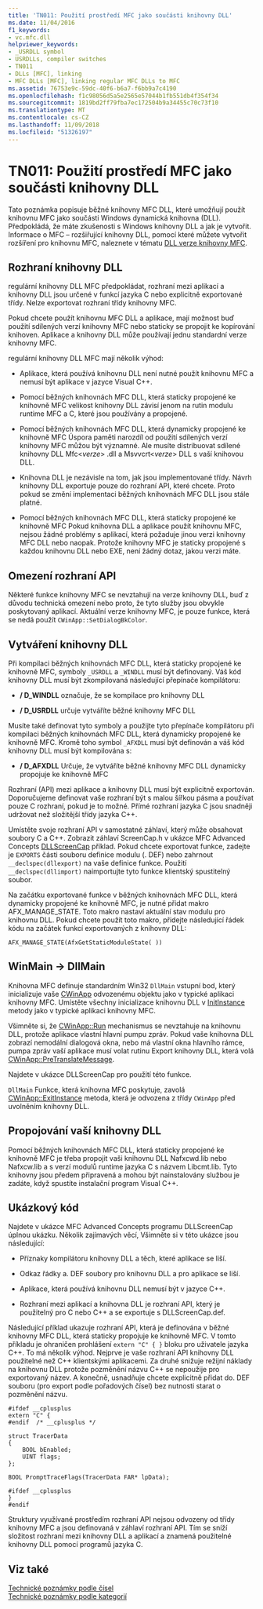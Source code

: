 ```yaml
---
title: 'TN011: Použití prostředí MFC jako součásti knihovny DLL'
ms.date: 11/04/2016
f1_keywords:
- vc.mfc.dll
helpviewer_keywords:
- _USRDLL symbol
- USRDLLs, compiler switches
- TN011
- DLLs [MFC], linking
- MFC DLLs [MFC], linking regular MFC DLLs to MFC
ms.assetid: 76753e9c-59dc-40f6-b6a7-f6bb9a7c4190
ms.openlocfilehash: f1c98056d5a5e2565e57044b1fb551db4f354f34
ms.sourcegitcommit: 1819bd2ff79fba7ec172504b9a34455c70c73f10
ms.translationtype: MT
ms.contentlocale: cs-CZ
ms.lasthandoff: 11/09/2018
ms.locfileid: "51326197"
---
```

# <a name="tn011-using-mfc-as-part-of-a-dll"></a>TN011: Použití prostředí MFC jako součásti knihovny DLL

Tato poznámka popisuje běžné knihovny MFC DLL, které umožňují použít knihovnu MFC jako součásti Windows dynamická knihovna (DLL). Předpokládá, že máte zkušenosti s Windows knihovny DLL a jak je vytvořit. Informace o MFC – rozšiřující knihovny DLL, pomocí které můžete vytvořit rozšíření pro knihovnu MFC, naleznete v tématu [DLL verze knihovny MFC](../mfc/tn033-dll-version-of-mfc.md).

## <a name="dll-interfaces"></a>Rozhraní knihovny DLL

regulární knihovny DLL MFC předpokládat, rozhraní mezi aplikací a knihovny DLL jsou určené v funkcí jazyka C nebo explicitně exportované třídy. Nelze exportovat rozhraní třídy knihovny MFC.

Pokud chcete použít knihovnu MFC DLL a aplikace, mají možnost buď použití sdílených verzí knihovny MFC nebo staticky se propojit ke kopírování knihoven. Aplikace a knihovny DLL může používají jednu standardní verze knihovny MFC.

regulární knihovny DLL MFC mají několik výhod:

- Aplikace, která používá knihovnu DLL není nutné použít knihovnu MFC a nemusí být aplikace v jazyce Visual C++.

- Pomocí běžných knihovnách MFC DLL, která staticky propojené ke knihovně MFC velikost knihovny DLL závisí jenom na rutin modulu runtime MFC a C, které jsou používány a propojené.

- Pomocí běžných knihovnách MFC DLL, která dynamicky propojené ke knihovně MFC Úspora paměti narozdíl od použití sdílených verzí knihovny MFC můžou být významné. Ale musíte distribuovat sdílené knihovny DLL Mfc\<*verze*> .dll a Msvvcrt\<*verze*> DLL s vaší knihovou DLL.

- Knihovna DLL je nezávisle na tom, jak jsou implementované třídy. Návrh knihovny DLL exportuje pouze do rozhraní API, které chcete. Proto pokud se změní implementaci běžných knihovnách MFC DLL jsou stále platné.

- Pomocí běžných knihovnách MFC DLL, která staticky propojené ke knihovně MFC Pokud knihovna DLL a aplikace použít knihovnu MFC, nejsou žádné problémy s aplikací, která požaduje jinou verzi knihovny MFC DLL nebo naopak. Protože knihovny MFC je staticky propojené s každou knihovnu DLL nebo EXE, není žádný dotaz, jakou verzi máte.

## <a name="api-limitations"></a>Omezení rozhraní API

Některé funkce knihovny MFC se nevztahují na verze knihovny DLL, buď z důvodu technická omezení nebo proto, že tyto služby jsou obvykle poskytovaný aplikací. Aktuální verze knihovny MFC, je pouze funkce, která se nedá použít `CWinApp::SetDialogBkColor`.

## <a name="building-your-dll"></a>Vytváření knihovny DLL

Při kompilaci běžných knihovnách MFC DLL, která staticky propojené ke knihovně MFC, symboly `_USRDLL` a `_WINDLL` musí být definovaný. Váš kód knihovny DLL musí být zkompilovaná následující přepínače kompilátoru:

- **/ D_WINDLL** označuje, že se kompilace pro knihovny DLL

- **/ D_USRDLL** určuje vytváříte běžné knihovny MFC DLL

Musíte také definovat tyto symboly a použijte tyto přepínače kompilátoru při kompilaci běžných knihovnách MFC DLL, která dynamicky propojené ke knihovně MFC. Kromě toho symbol `_AFXDLL` musí být definován a váš kód knihovny DLL musí být kompilována s:

- **/ D_AFXDLL** Určuje, že vytváříte běžné knihovny MFC DLL dynamicky propojuje ke knihovně MFC

Rozhraní (API) mezi aplikace a knihovny DLL musí být explicitně exportován. Doporučujeme definovat vaše rozhraní být s malou šířkou pásma a používat pouze C rozhraní, pokud je to možné. Přímé rozhraní jazyka C jsou snadněji udržovat než složitější třídy jazyka C++.

Umístěte svoje rozhraní API v samostatné záhlaví, který může obsahovat soubory C a C++. Zobrazit záhlaví ScreenCap.h v ukázce MFC Advanced Concepts [DLLScreenCap](../visual-cpp-samples.md) příklad. Pokud chcete exportovat funkce, zadejte je `EXPORTS` části souboru definice modulu (. DEF) nebo zahrnout `__declspec(dllexport)` na vaše definice funkce. Použití `__declspec(dllimport)` naimportujte tyto funkce klientský spustitelný soubor.

Na začátku exportované funkce v běžných knihovnách MFC DLL, která dynamicky propojené ke knihovně MFC, je nutné přidat makro AFX_MANAGE_STATE. Toto makro nastaví aktuální stav modulu pro knihovnu DLL. Pokud chcete použít toto makro, přidejte následující řádek kódu na začátek funkcí exportovaných z knihovny DLL:

`AFX_MANAGE_STATE(AfxGetStaticModuleState( ))`

## <a name="winmain---dllmain"></a>WinMain -> DllMain

Knihovna MFC definuje standardním Win32 `DllMain` vstupní bod, který inicializuje vaše [CWinApp](../mfc/reference/cwinapp-class.md) odvozenému objektu jako v typické aplikaci knihovny MFC. Umístěte všechny inicializace knihovnu DLL v [InitInstance](../mfc/reference/cwinapp-class.md#initinstance) metody jako v typické aplikaci knihovny MFC.

Všimněte si, že [CWinApp::Run](../mfc/reference/cwinapp-class.md#run) mechanismus se nevztahuje na knihovnu DLL, protože aplikace vlastní hlavní pumpu zpráv. Pokud vaše knihovna DLL zobrazí nemodální dialogová okna, nebo má vlastní okna hlavního rámce, pumpa zpráv vaší aplikace musí volat rutinu Export knihovny DLL, která volá [CWinApp::PreTranslateMessage](../mfc/reference/cwinapp-class.md#pretranslatemessage).

Najdete v ukázce DLLScreenCap pro použití této funkce.

`DllMain` Funkce, která knihovna MFC poskytuje, zavolá [CWinApp::ExitInstance](../mfc/reference/cwinapp-class.md#exitinstance) metoda, která je odvozena z třídy `CWinApp` před uvolněním knihovny DLL.

## <a name="linking-your-dll"></a>Propojování vaší knihovny DLL

Pomocí běžných knihovnách MFC DLL, která staticky propojené ke knihovně MFC je třeba propojit vaši knihovnu DLL Nafxcwd.lib nebo Nafxcw.lib a s verzí modulů runtime jazyka C s názvem Libcmt.lib. Tyto knihovny jsou předem připravená a mohou být nainstalovány službou je zadáte, když spustíte instalační program Visual C++.

## <a name="sample-code"></a>Ukázkový kód

Najdete v ukázce MFC Advanced Concepts programu DLLScreenCap úplnou ukázku. Několik zajímavých věcí, Všimněte si v této ukázce jsou následující:

- Příznaky kompilátoru knihovny DLL a těch, které aplikace se liší.

- Odkaz řádky a. DEF soubory pro knihovnu DLL a pro aplikace se liší.

- Aplikace, která používá knihovnu DLL nemusí být v jazyce C++.

- Rozhraní mezi aplikací a knihovna DLL je rozhraní API, který je použitelný pro C nebo C++ a se exportuje s DLLScreenCap.def.

Následující příklad ukazuje rozhraní API, která je definována v běžné knihovny MFC DLL, která staticky propojuje ke knihovně MFC. V tomto příkladu je ohraničen prohlášení `extern "C" { }` bloku pro uživatele jazyka C++. To má několik výhod. Nejprve je vaše rozhraní API knihovny DLL použitelné než C++ klientskými aplikacemi. Za druhé snižuje režijní náklady na knihovnu DLL protože pozměnění názvu C++ se nepoužije pro exportovaný název. A konečně, usnadňuje chcete explicitně přidat do. DEF souboru (pro export podle pořadových čísel) bez nutnosti starat o pozměnění názvu.

```
#ifdef __cplusplus
extern "C" {
#endif  /* __cplusplus */

struct TracerData
{
    BOOL bEnabled;
    UINT flags;
};

BOOL PromptTraceFlags(TracerData FAR* lpData);

#ifdef __cplusplus
}
#endif
```

Struktury využívané prostředím rozhraní API nejsou odvozeny od třídy knihovny MFC a jsou definovaná v záhlaví rozhraní API. Tím se sníží složitost rozhraní mezi knihovny DLL a aplikací a znamená použitelné knihovny DLL pomocí programů jazyka C.

## <a name="see-also"></a>Viz také

[Technické poznámky podle čísel](../mfc/technical-notes-by-number.md)<br/>
[Technické poznámky podle kategorií](../mfc/technical-notes-by-category.md)

